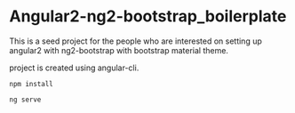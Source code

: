 # Angular2-ng2-bootstrap_boilerplate

This is a seed project for the people who are interested on setting up angular2 with ng2-bootstrap with bootstrap material theme. 

project is created using angular-cli. 

`npm install`

`ng serve`

